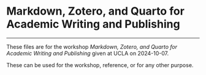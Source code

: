 # Markdown, Zotero, and Quarto for Academic Writing and Publishing
---
These files are for the workshop *Markdown, Zotero, and Quarto for Academic Writing and Publishing* given at UCLA on 2024-10-07.

These can be used for the workshop, reference, or for any other purpose.
